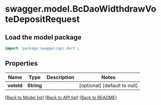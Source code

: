 # swagger.model.BcDaoWidthdrawVoteDepositRequest

## Load the model package
```dart
import 'package:swagger/api.dart';
```

## Properties
Name | Type | Description | Notes
------------ | ------------- | ------------- | -------------
**voteId** | **String** |  | [optional] [default to null]

[[Back to Model list]](../README.md#documentation-for-models) [[Back to API list]](../README.md#documentation-for-api-endpoints) [[Back to README]](../README.md)


